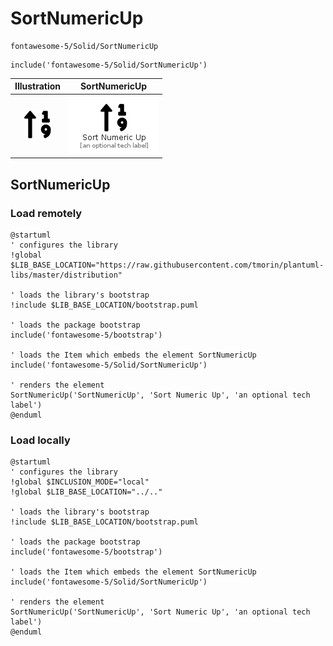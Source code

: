 # SortNumericUp


```text
fontawesome-5/Solid/SortNumericUp
```

```text
include('fontawesome-5/Solid/SortNumericUp')
```



| Illustration | SortNumericUp |
| :---: | :---: |
| ![illustration for Illustration](../../fontawesome-5/Solid/SortNumericUp.png) | ![illustration for SortNumericUp](../../fontawesome-5/Solid/SortNumericUp.Local.png) |




## SortNumericUp

### Load remotely
```plantuml
@startuml
' configures the library
!global $LIB_BASE_LOCATION="https://raw.githubusercontent.com/tmorin/plantuml-libs/master/distribution"

' loads the library's bootstrap
!include $LIB_BASE_LOCATION/bootstrap.puml

' loads the package bootstrap
include('fontawesome-5/bootstrap')

' loads the Item which embeds the element SortNumericUp
include('fontawesome-5/Solid/SortNumericUp')

' renders the element
SortNumericUp('SortNumericUp', 'Sort Numeric Up', 'an optional tech label')
@enduml
```

### Load locally
```plantuml
@startuml
' configures the library
!global $INCLUSION_MODE="local"
!global $LIB_BASE_LOCATION="../.."

' loads the library's bootstrap
!include $LIB_BASE_LOCATION/bootstrap.puml

' loads the package bootstrap
include('fontawesome-5/bootstrap')

' loads the Item which embeds the element SortNumericUp
include('fontawesome-5/Solid/SortNumericUp')

' renders the element
SortNumericUp('SortNumericUp', 'Sort Numeric Up', 'an optional tech label')
@enduml
```

